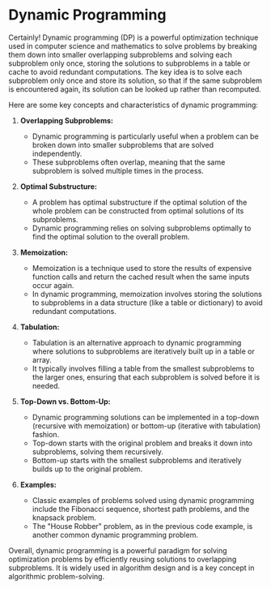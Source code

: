 # Dynamic Programming
Certainly! Dynamic programming (DP) is a powerful optimization technique used in computer science and mathematics to solve problems by breaking them down into smaller overlapping subproblems and solving each subproblem only once, storing the solutions to subproblems in a table or cache to avoid redundant computations. The key idea is to solve each subproblem only once and store its solution, so that if the same subproblem is encountered again, its solution can be looked up rather than recomputed.

Here are some key concepts and characteristics of dynamic programming:

1. **Overlapping Subproblems:**
   - Dynamic programming is particularly useful when a problem can be broken down into smaller subproblems that are solved independently.
   - These subproblems often overlap, meaning that the same subproblem is solved multiple times in the process.

2. **Optimal Substructure:**
   - A problem has optimal substructure if the optimal solution of the whole problem can be constructed from optimal solutions of its subproblems.
   - Dynamic programming relies on solving subproblems optimally to find the optimal solution to the overall problem.

3. **Memoization:**
   - Memoization is a technique used to store the results of expensive function calls and return the cached result when the same inputs occur again.
   - In dynamic programming, memoization involves storing the solutions to subproblems in a data structure (like a table or dictionary) to avoid redundant computations.

4. **Tabulation:**
   - Tabulation is an alternative approach to dynamic programming where solutions to subproblems are iteratively built up in a table or array.
   - It typically involves filling a table from the smallest subproblems to the larger ones, ensuring that each subproblem is solved before it is needed.

5. **Top-Down vs. Bottom-Up:**
   - Dynamic programming solutions can be implemented in a top-down (recursive with memoization) or bottom-up (iterative with tabulation) fashion.
   - Top-down starts with the original problem and breaks it down into subproblems, solving them recursively.
   - Bottom-up starts with the smallest subproblems and iteratively builds up to the original problem.

6. **Examples:**
   - Classic examples of problems solved using dynamic programming include the Fibonacci sequence, shortest path problems, and the knapsack problem.
   - The "House Robber" problem, as in the previous code example, is another common dynamic programming problem.

Overall, dynamic programming is a powerful paradigm for solving optimization problems by efficiently reusing solutions to overlapping subproblems. It is widely used in algorithm design and is a key concept in algorithmic problem-solving.